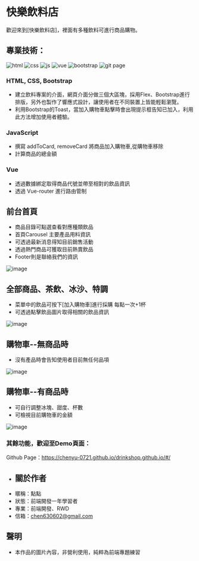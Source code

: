# 快樂飲料店
歡迎來到[快樂飲料店]，裡面有多種飲料可進行商品購物。

## 專業技術：
![html](https://github.com/chenyu-0721/monster.github.io/assets/59197038/e8a5f4c7-4419-4697-8838-87f6666a9af6)
![css](https://github.com/chenyu-0721/monster.github.io/assets/59197038/8903a514-6d7f-428d-897d-fa229dc34627)
![js](https://github.com/chenyu-0721/monster.github.io/assets/59197038/39419656-8228-4425-a14f-d5b905761dba)
![vue](https://github.com/chenyu-0721/monster.github.io/assets/59197038/58c05753-168c-4ec1-a4cf-09f47455f91c)
![bootstrap](https://github.com/chenyu-0721/perfume2.0.github.io/assets/59197038/f1fbda3e-1820-493d-8227-c70946290c35)
![git page](https://github.com/chenyu-0721/perfume2.0.github.io/assets/59197038/3f5efefb-1738-4a5f-9eda-69de410fd314)

### HTML, CSS, Bootstrap
- 建立飲料專案的介面，網頁介面分做三個大區塊，採用Flex、Bootstrap進行排版，另外也製作了響應式設計，讓使用者在不同裝置上皆能輕鬆瀏覽。
- 利用Bootstrap的Toast，當加入購物車點擊時會出現提示框告知已加入，利用此方法增加使用者體驗。
  
### JavaScript
- 撰寫 addToCard, removeCard 將商品加入購物車,從購物車移除
- 計算商品的總金額

### Vue 
- 透過數據綁定取得商品代號並帶至相對的飲品資訊
- 透過 Vue-router 進行路由管制

## 前台首頁
  - 商品目錄可點選查看對應種類飲品
  - 首頁Carousel 主要產品用料資訊
  - 可透過最新消息得知目前銷售活動
  - 透過熱門商品可獲取目前熱賣飲品
  - Footer則是聯絡我們的資訊
    
![image](https://github.com/chenyu-0721/drinkshop.github.io/assets/59197038/2af516b7-9408-419a-974a-8a831e476347)

## 全部商品、茶飲、冰沙、特調
  - 菜單中的飲品可按下[加入購物車]進行採購 每點一次+1杯
  - 可透過點擊飲品圖片取得相關的飲品資訊
    
![image](https://github.com/chenyu-0721/drinkshop.github.io/assets/59197038/9ff7e88e-599e-4bec-9ec5-c9e68d16c60b)

## 購物車--無商品時
  - 沒有產品時會告知使用者目前無任何品項

![image](https://github.com/chenyu-0721/drinkshop.github.io/assets/59197038/7bab1461-3290-42e3-a26e-4483680a5484)

## 購物車--有商品時
  - 可自行調整冰塊、甜度、杯數
  - 可檢視目前購物車的金額

![image](https://github.com/chenyu-0721/drinkshop.github.io/assets/59197038/49614e25-8a9c-4ff2-88f6-9835a41c2091)

### 其餘功能，歡迎至Demo頁面：
Github Page：https://chenyu-0721.github.io/drinkshop.github.io/#/


- ## 關於作者
- 暱稱：點點
- 狀態：前端開發一年學習者
- 專業：前端開發、RWD
- 信箱：chen630602@gmail.com

## 聲明
- 本作品的圖片內容，非營利使用，純粹為前端專題練習
    
